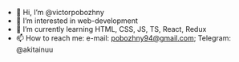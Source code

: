 - 👋 Hi, I’m @victorpobozhny
- 👀 I’m interested in web-development
- 🌱 I’m currently learning HTML, CSS, JS, TS, React, Redux
- 📫 How to reach me: 
e-mail:  pobozhny94@gmail.com;
  Telegram: @akitainuu

<!---
victorpobozhny/victorpobozhny is a ✨ special ✨ repository because its `README.md` (this file) appears on your GitHub profile.
You can click the Preview link to take a look at your changes.
--->
